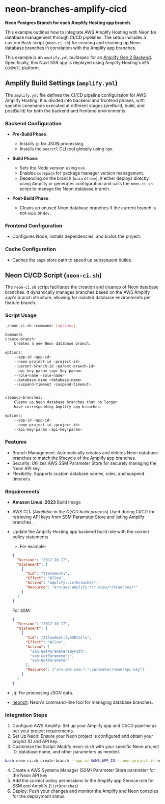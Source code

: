 # neon-branches-amplify-cicd

**Neon Postgres Branch for each Amplify Hosting app branch.**

This example outlines how to integrate AWS Amplify Hosting with Neon for database management through CI/CD pipelines. The setup includes a custom Bash script (`neon-ci.sh`) for creating and cleaning up Neon database branches in correlation with the Amplify app branches.

This example is an `amplify.yml` buildspec for an [Amplify Gen 2 Backend](https://docs.amplify.aws/gen2/build-a-backend/auth/set-up-auth/). Specifically, this Nuxt SSR app is deployed using Amplify Hosting's `WEB COMPUTE` platform.

## Amplify Build Settings (`amplify.yml`)

The `amplify.yml` file defines the CI/CD pipeline configuration for AWS Amplify Hosting. It is divided into backend and frontend phases, with specific commands executed at different stages (preBuild, build, and postBuild) for both the backend and frontend environments.

### Backend Configuration

- **Pre-Build Phase**:

  - Installs `jq` for JSON processing.
  - Installs the `neonctl` CLI tool globally using `npm`.

- **Build Phase**:

  - Sets the Node version using `nvm`.
  - Enables `corepack` for package manager version management.
  - Depending on the branch (`main` or `dev`), it either deploys directly using Amplify or generates configuration and calls the `neon-ci.sh` script to manage the Neon database branch.

- **Post-Build Phase**:
  - Cleans up unused Neon database branches if the current branch is not `main` or `dev`.

### Frontend Configuration

- Configures Node, installs dependencies, and builds the project.

### Cache Configuration

- Caches the `pnpm` store path to speed up subsequent builds.

## Neon CI/CD Script (`neon-ci.sh`)

The `neon-ci.sh` script facilitates the creation and cleanup of Neon database branches. It dynamically manages branches based on the AWS Amplify app's branch structure, allowing for isolated database environments per feature branch.

### Script Usage

```bash
./neon-ci.sh <command> [options]

Commands
create-branch:
    Creates a new Neon database branch.

options:
    --app-id <app-id>
    --neon-project-id <project-id>
    --parent-branch-id <parent-branch-id>
    --api-key-param <api-key-param>
    --role-name <role-name>
    --database-name <database-name>
    --suspend-timeout <suspend-timeout>


cleanup-branches:
    Cleans up Neon database branches that no longer
    have corresponding Amplify app branches.

options:
    --app-id <app-id>
    --neon-project-id <project-id>
    --api-key-param <api-key-param>
```

### Features

- Branch Management: Automatically creates and deletes Neon database branches to match the lifecycle of the Amplify app branches.
- Security: Utilizes AWS SSM Parameter Store for securely managing the Neon API key.
- Flexibility: Supports custom database names, roles, and suspend timeouts.

### Requirements

- **Amazon Linux: 2023** Build Image
- AWS CLI: (_Available in the CI/CD build process_) Used during CI/CD for retrieving API keys from SSM Parameter Store and listing Amplify branches .
- Update the Amplify Hosting app backend build role with the correct policy statements

  - For example:

  ```json
  {
    "Version": "2012-10-17",
    "Statement": [
      {
        "Sid": "Statement1",
        "Effect": "Allow",
        "Action": "amplify:ListBranches",
        "Resource": "arn:aws:amplify:*:*:apps/*/branches/*"
      }
    ]
  }
  ```

  For SSM:

  ```json
  {
    "Version": "2012-10-17",
    "Statement": [
      {
        "Sid": "AllowAmplifySSMCalls",
        "Effect": "Allow",
        "Action": [
          "ssm:GetParametersByPath",
          "ssm:GetParameters",
          "ssm:GetParameter"
        ],
        "Resource": ["arn:aws:ssm:*:*:parameter/neon/api-key"]
      }
    ]
  }
  ```

- jq: For processing JSON data.
- [neonctl](https://neon.tech/docs/reference/neon-cli): Neon's command-line tool for managing database branches.

### Integration Steps

1. Configure AWS Amplify: Set up your Amplify app and CI/CD pipeline as per your project requirements.
2. Set Up Neon: Ensure your Neon project is configured and obtain your project ID and API key.
3. Customize the Script: Modify neon-ci.sh with your specific Neon project ID, database name, and other parameters as needed.

```bash
bash neon-ci.sh create-branch --app-id $AWS_APP_ID --neon-project-id <neon-project-id> --branch-name $AWS_BRANCH --parent-branch main --api-key-param "<ssm-param>" --role-name <neon-role> --database-name <neon-db-name> --suspend-timeout 0
```

4. Create a AWS Systems Manager (SSM) Parameter Store parameter for the Neon API key
5. Add the correct policy permissions to the Amplify app Service role for SSM and Amplify (`listBranches`)
6. Deploy: Push your changes and monitor the Amplify and Neon consoles for the deployment status.
